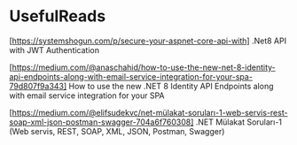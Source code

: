 # UsefulReads
[https://systemshogun.com/p/secure-your-aspnet-core-api-with] .Net8 API with JWT Authentication

[https://medium.com/@anaschahid/how-to-use-the-new-net-8-identity-api-endpoints-along-with-email-service-integration-for-your-spa-79d807f9a343] How to use the new .NET 8 Identity API Endpoints along with email service integration for your SPA

[https://medium.com/@elifsudekvc/net-mülakat-soruları-1-web-servis-rest-soap-xml-json-postman-swagger-704a6f760308] .NET Mülakat Soruları-1 (Web servis, REST, SOAP, XML, JSON, Postman, Swagger)
 
